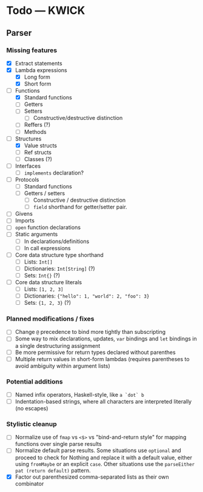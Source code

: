 # Todo — KWICK

## Parser

### Missing features

- [X] Extract statements
- [X] Lambda expressions
	- [X] Long form
	- [X] Short form
- [ ] Functions
	- [X] Standard functions
	- [ ] Getters
	- [ ] Setters
		- [ ] Constructive/destructive distinction
	- [ ] Reffers (?)
	- [ ] Methods
- [ ] Structures
	- [X] Value structs
	- [ ] Ref structs
	- [ ] Classes (?)
- [ ] Interfaces
	- [ ] `implements` declaration?
- [ ] Protocols
	- [ ] Standard functions
	- [ ] Getters / setters
		- [ ] Constructive / destructive distinction
		- [ ] `field` shorthand for getter/setter pair.
- [ ] Givens
- [ ] Imports
- [ ] `open` function declarations
- [ ] Static arguments
	- [ ] In declarations/definitions
	- [ ] In call expressions
- [ ] Core data structure type shorthand
	- [ ] Lists: `Int[]`
	- [ ] Dictionaries: `Int[String]` (?)
	- [ ] Sets: `Int{}` (?)
- [ ] Core data structure literals
	- [ ] Lists: `[1, 2, 3]`
	- [ ] Dictionaries: `{"hello": 1, "world": 2, "foo": 3}`
	- [ ] Sets: `{1, 2, 3}` (?)

### Planned modifications / fixes

- [ ] Change `@` precedence to bind more tightly than subscripting
- [ ] Some way to mix declarations, updates, `var` bindings and `let` bindings in a single destructuring assignment
- [ ] Be more permissive for return types declared without parenthes
- [ ] Multiple return values in short-form lambdas (requires parentheses to avoid ambiguity within argument lists)

### Potential additions

- [ ] Named infix operators, Haskell-style, like ``a `dot` b``
- [ ] Indentation-based strings, where all characters are interpreted literally (no escapes)

### Stylistic cleanup

- [ ] Normalize use of `fmap` vs `<$>` vs "bind-and-return style" for mapping functions over single parse results
- [ ] Normalize default parse results.  Some situations use `optional` and proceed to check for Nothing and replace it with a default value, either using `fromMaybe` or an explicit `case`.  Other situations use the `parseEither pat (return default)` pattern.
- [X] Factor out parenthesized comma-separated lists as their own combinator
